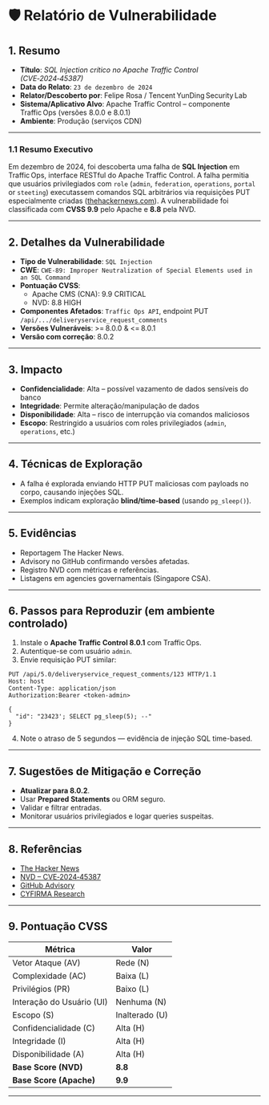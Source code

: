 
# 🛡️ Relatório de Vulnerabilidade

## 1. Resumo

- **Título**: _SQL Injection crítico no Apache Traffic Control (CVE‑2024‑45387)_
- **Data do Relato**: `23 de dezembro de 2024`
- **Relator/Descoberto por**: Felipe Rosa / Tencent YunDing Security Lab
- **Sistema/Aplicativo Alvo**: Apache Traffic Control – componente Traffic Ops (versões 8.0.0 e 8.0.1)
- **Ambiente**: Produção (serviços CDN)

---

### 1.1 Resumo Executivo

Em dezembro de 2024, foi descoberta uma falha de **SQL Injection** em Traffic Ops, interface RESTful do Apache Traffic Control. A falha permitia que usuários privilegiados com `role` (`admin`, `federation`, `operations`, `portal` or `steeting`) executassem comandos SQL arbitrários via requisições PUT especialmente criadas ([thehackernews.com](https://thehackernews.com/2024/12/critical-sql-injection-vulnerability-in.html)). A vulnerabilidade foi classificada com **CVSS 9.9** pelo Apache e **8.8** pela NVD.

---

## 2. Detalhes da Vulnerabilidade

- **Tipo de Vulnerabilidade**: `SQL Injection`
- **CWE**: `CWE‑89: Improper Neutralization of Special Elements used in an SQL Command`
- **Pontuação CVSS**:  
  - Apache CMS (CNA): 9.9 CRITICAL
  - NVD: 8.8 HIGH
- **Componentes Afetados**: `Traffic Ops API`, endpoint PUT `/api/.../deliveryservice_request_comments`
- **Versões Vulneráveis**: >= 8.0.0 & <= 8.0.1
- **Versão com correção**: 8.0.2

---

## 3. Impacto

- **Confidencialidade**: Alta – possível vazamento de dados sensíveis do banco
- **Integridade**: Permite alteração/manipulação de dados
- **Disponibilidade**: Alta – risco de interrupção via comandos maliciosos
- **Escopo**: Restringido a usuários com roles privilegiados (`admin`, `operations`, etc.)

---

## 4. Técnicas de Exploração

- A falha é explorada enviando HTTP PUT maliciosas com payloads no corpo, causando injeções SQL.
- Exemplos indicam exploração **blind/time‑based** (usando `pg_sleep()`).

---

## 5. Evidências

- Reportagem The Hacker News.
- Advisory no GitHub confirmando versões afetadas.
- Registro NVD com métricas e referências.
- Listagens em agencies governamentais (Singapore CSA).

---

## 6. Passos para Reproduzir (em ambiente controlado)

1. Instale o **Apache Traffic Control 8.0.1** com Traffic Ops.
2. Autentique-se com usuário `admin`.
3. Envie requisição PUT similar:

```http
PUT /api/5.0/deliveryservice_request_comments/123 HTTP/1.1
Host: host
Content-Type: application/json
Authorization:Bearer <token-admin>

{
  "id": "23423'; SELECT pg_sleep(5); --"
}

```

4. Note o atraso de 5 segundos — evidência de injeção SQL time-based.

---

## 7. Sugestões de Mitigação e Correção

- **Atualizar para 8.0.2**.
- Usar **Prepared Statements** ou ORM seguro.
- Validar e filtrar entradas.
- Monitorar usuários privilegiados e logar queries suspeitas.

---

## 8. Referências

- [The Hacker News](https://thehackernews.com/2024/12/critical-sql-injection-vulnerability-in.html)
- [NVD – CVE‑2024‑45387](https://nvd.nist.gov/vuln/detail/cve-2024-45387)
- [GitHub Advisory](https://github.com/advisories/GHSA-vq94-9pfv-ccqr)
- [CYFIRMA Research](https://www.cyfirma.com/research/cve-2024-45387-critical-vulnerability-in-apache-traffic-control/)

---

## 9. Pontuação CVSS

| Métrica                      | Valor           |
|------------------------------|-----------------|
| Vetor Ataque (AV)             | Rede (N)        |
| Complexidade (AC)             | Baixa (L)       |
| Privilégios (PR)              | Baixo (L)       |
| Interação do Usuário (UI)     | Nenhuma (N)     |
| Escopo (S)                    | Inalterado (U)  |
| Confidencialidade (C)         | Alta (H)        |
| Integridade (I)               | Alta (H)        |
| Disponibilidade (A)           | Alta (H)        |
| **Base Score (NVD)**          | **8.8**         |
| **Base Score (Apache)**       | **9.9**         |

---
